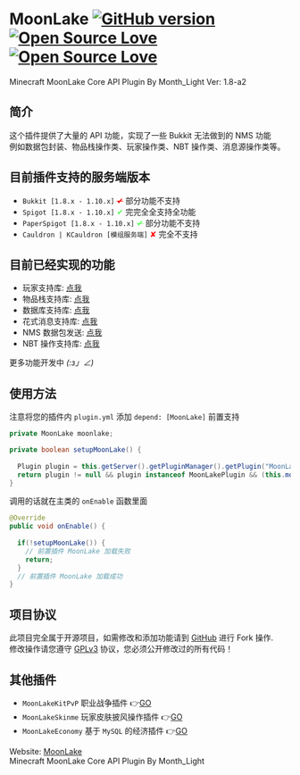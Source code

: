 # MoonLake [![GitHub version](https://d25lcipzij17d.cloudfront.net/badge.svg?id=gh&type=6&v=1.8-a2&x2=0)](https://github.com/u2g/MoonLake) [![Open Source Love](https://badges.frapsoft.com/os/v1/open-source.svg?v=102)](https://github.com/u2g/MoonLake) [![Open Source Love](https://badges.frapsoft.com/os/gpl/gpl.svg?v=102)](https://github.com/u2g/MoonLake)

Minecraft MoonLake Core API Plugin
By Month_Light Ver: 1.8-a2

## 简介
这个插件提供了大量的 API 功能，实现了一些 Bukkit 无法做到的 NMS 功能<br />
例如数据包封装、物品栈操作类、玩家操作类、NBT 操作类、消息源操作类等。

## 目前插件支持的服务端版本
* `Bukkit [1.8.x - 1.10.x]` <span style="color: red"><s>✔</s></span> 部分功能不支持
* `Spigot [1.8.x - 1.10.x]` <span style="color: rgb(85, 255, 85)">✔</span> 完完全全支持全功能
* `PaperSpigot [1.8.x - 1.10.x]` <span style="color: rgb(85, 255, 85)"><s>✔</s></span> 部分功能不支持
* `Cauldron | KCauldron [模组服务端]` <span style="color: red">✘</span> 完全不支持
 
## 目前已经实现的功能
* 玩家支持库: [点我](https://github.com/McMoonLakeDev/MoonLake/tree/override/src/com/minecraft/moonlake/api/player "Player Library")
* 物品栈支持库: [点我](https://github.com/McMoonLakeDev/MoonLake/tree/override/src/com/minecraft/moonlake/api/item "Item Library")
* 数据库支持库: [点我](https://github.com/McMoonLakeDev/MoonLake/tree/override/src/com/minecraft/moonlake/mysql "MySQL Library")
* 花式消息支持库: [点我](https://github.com/McMoonLakeDev/MoonLake/tree/override/src/com/minecraft/moonlake/api/fancy "FancyMessage")
* NMS 数据包发送: [点我](https://github.com/McMoonLakeDev/MoonLake/tree/override/src/com/minecraft/moonlake/nms/packet "NMS Packet")
* NBT 操作支持库: [点我](https://github.com/McMoonLakeDev/MoonLake/tree/override/src/com/minecraft/moonlake/api/nbt "NBT Library")
 
更多功能开发中 _(:з」∠)_

## 使用方法
注意将您的插件内 `plugin.yml` 添加 `depend: [MoonLake]` 前置支持
```java
private MoonLake moonlake;

private boolean setupMoonLake() {
  
  Plugin plugin = this.getServer().getPluginManager().getPlugin("MoonLake");
  return plugin != null && plugin instanceof MoonLakePlugin && (this.moonLake = ((MoonLakePlugin)plugin).getMoonLake()) != null;
}
```
调用的话就在主类的 `onEnable` 函数里面
```java
@Override
public void onEnable() {
  
  if(!setupMoonLake()) {
    // 前置插件 MoonLake 加载失败
    return;
  }
  // 前置插件 MoonLake 加载成功
}
```

## 项目协议
此项目完全属于开源项目，如需修改和添加功能请到 [GitHub](https://github.com/u2g/MoonLake "GitHub") 进行 Fork 操作.<br/>
修改操作请您遵守 [GPLv3](https://github.com/u2g/MoonLake/blob/master/LICENSE "GPLv3") 协议，您必须公开修改过的所有代码！

## 其他插件
* `MoonLakeKitPvP` 职业战争插件 :point_right:[GO](http://github.com/u2g/MoonLakeKitPvP "MoonLake KitPvP Plugin")
* `MoonLakeSkinme` 玩家皮肤披风操作插件 :point_right:[GO](http://github.com/u2g/MoonLakeSkinme "MoonLake Skinme Plugin")
* `MoonLakeEconomy` 基于 `MySQL` 的经济插件 :point_right:[GO](http://github.com/u2g/MoonLakeEconomy "MoonLake Economy Plugin")

Website: [MoonLake](http://www.mcyszh.com "MoonLake Website")<br />
Minecraft MoonLake Core API Plugin
By Month_Light
